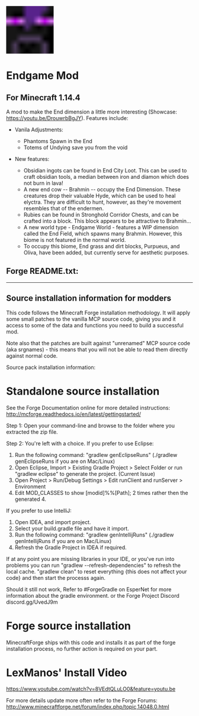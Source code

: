 <img src="https://github.com/jacobdill75/EndgameMod/blob/master/src/main/resources/endgamemod.png" alt="" data-canonical-src="https://github.com/jacobdill75/EndgameMod/blob/master/src/main/resources/endgamemod.png" width="128" height="128" />

# Endgame Mod
## For Minecraft 1.14.4

A mod to make the End dimension a little more interesting (Showcase: https://youtu.be/DrouwrbBgJY). Features include:

* Vanila Adjustments:
	* Phantoms Spawn in the End
	* Totems of Undying save you from the void

* New features:
	* Obsidian ingots can be found in End City Loot. This can be used to craft obsidian tools, a median between iron and diamon which does not burn in lava!
	* A new end cow -- Brahmin -- occupy the End Dimension. These creatures drop their valuable Hyde, which can be used to heal elyctra. They are difficult to hunt, however, as they're movement resembles that of the endermen.
	* Rubies can be found in Stronghold Corridor Chests, and can be crafted into a block. This block appears to be attractive to Brahmin...
	* A new world type - Endgame World - features a WIP dimension called the End Field, which spawns many Brahmin. However, this biome is not featured in the normal world.
	* To occupy this biome, End grass and dirt blocks, Purpueus, and Oliva, have been added, but currently serve for aesthetic purposes.

## Forge README.txt:

-------------------------------------------
Source installation information for modders
-------------------------------------------
This code follows the Minecraft Forge installation methodology. It will apply
some small patches to the vanilla MCP source code, giving you and it access 
to some of the data and functions you need to build a successful mod.

Note also that the patches are built against "unrenamed" MCP source code (aka
srgnames) - this means that you will not be able to read them directly against
normal code.

Source pack installation information:

Standalone source installation
==============================

See the Forge Documentation online for more detailed instructions:
http://mcforge.readthedocs.io/en/latest/gettingstarted/

Step 1: Open your command-line and browse to the folder where you extracted the zip file.

Step 2: You're left with a choice.
If you prefer to use Eclipse:
1. Run the following command: "gradlew genEclipseRuns" (./gradlew genEclipseRuns if you are on Mac/Linux)
2. Open Eclipse, Import > Existing Gradle Project > Select Folder 
   or run "gradlew eclipse" to generate the project.
(Current Issue)
4. Open Project > Run/Debug Settings > Edit runClient and runServer > Environment
5. Edit MOD_CLASSES to show [modid]%%[Path]; 2 times rather then the generated 4.

If you prefer to use IntelliJ:
1. Open IDEA, and import project.
2. Select your build.gradle file and have it import.
3. Run the following command: "gradlew genIntellijRuns" (./gradlew genIntellijRuns if you are on Mac/Linux)
4. Refresh the Gradle Project in IDEA if required.

If at any point you are missing libraries in your IDE, or you've run into problems you can run "gradlew --refresh-dependencies" to refresh the local cache. "gradlew clean" to reset everything {this does not affect your code} and then start the processs again.

Should it still not work, 
Refer to #ForgeGradle on EsperNet for more information about the gradle environment.
or the Forge Project Discord discord.gg/UvedJ9m

Forge source installation
=========================
MinecraftForge ships with this code and installs it as part of the forge
installation process, no further action is required on your part.

LexManos' Install Video
=======================
https://www.youtube.com/watch?v=8VEdtQLuLO0&feature=youtu.be

For more details update more often refer to the Forge Forums:
http://www.minecraftforge.net/forum/index.php/topic,14048.0.html
